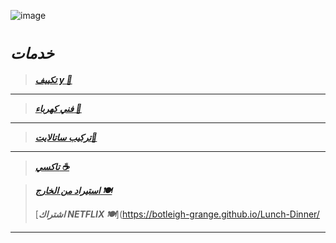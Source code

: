 
![image](https://github.com/Botleigh-Grange/Practice/assets/151997230/c244a715-c313-4306-a66b-518c0ebc1969)

# ***`خدمات`*** 
>   [***تكييف     y 📜***](https://botleigh-grange.github.io/History/)

____

>  [***فني كهرباء  🏨*** ](https://www.booking.com/hotel/gb/royal-swan-ashley-manor.en-gb.html)

____

>  [***تركيب ساتالايت📌***](https://www.booking.com/hotel/gb/botleigh-grange-and-spa.en-gb.html) 

___

>  [***تاكسي ☕***](https://botleigh-grange.github.io/Afternoon-Tea/)



>  [***استيراد من الخارج  🍽️***](https://botleigh-grange.github.io/Lunch-Dinner/)
>
> 
>  [***اشتراك NETFLIX  🍽️***](https://botleigh-grange.github.io/Lunch-Dinner/

___


